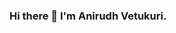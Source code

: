 ### Hi there 👋 I'm Anirudh Vetukuri.

<!--
**AnirudhVetukuri/AnirudhVetukuri** is a ✨ _special_ ✨ repository because its `README.md` (this file) appears on your GitHub profile.

I'm a CS major at Georgia Tech, proficient in Python, Java, HTML/CSS/JS with a background in full stack development and data science.

- 🌱 I enjoy learning and love imporving myself in every facet of my life.
- 👯 I’m looking to collaborate on any interesting projects and improve my skills. Please reach out if you need help with anything!
-	:computer: Currently looking for intern positions in my fields of experience or new ones! 
- 📫 How to reach me: anirudh.vetukuri@gmail.com
- ⚡ Fun fact: ...
-->
